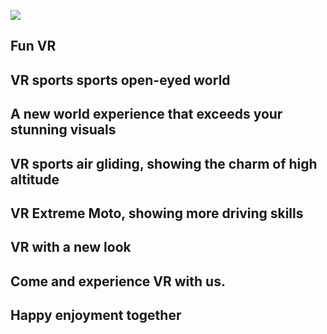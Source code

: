 

![](http://github.com/yourname/your-repository/raw/master/images-folder/xxx.png)

## Fun VR
## VR sports sports open-eyed world
## A new world experience that exceeds your stunning visuals
## VR sports air gliding, showing the charm of high altitude
## VR Extreme Moto, showing more driving skills
## VR with a new look
## Come and experience VR with us.
## Happy enjoyment together
